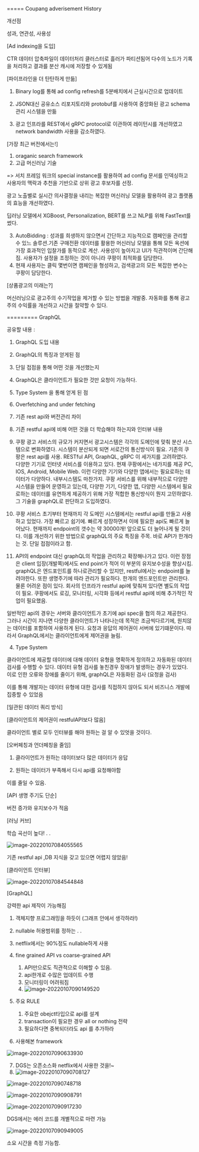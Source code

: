 ===== Coupang adverisement History

개선점

성과, 연관성, 사용성



[Ad indexing을 도입]

CTR 데이터 압축파일이 데이터처리 클러스터로 흘러가 파티션됨어 다수의 노드가 기록을 처리하고 결과를 분산 캐시에 저장할 수 있게됨

[파이프라인을 더 탄탄하게 만듦]

1) Binary log를 통해 ad config refresh를 5분배치에서 근실시간으로 업데이트

2) JSON대신 공유소스 리포지토리와 protobuf를 사용하여 중앙화된 광고 schema 관리 시스템을 만듦

3) 광고 인프라를 REST에서 gRPC protocol로 이관하여 레이턴시를 개선하였고 network bandwidth 사용을 감소하였다.

[가장 최근 버전에서는!] 

1. oraganic search framework
2. 고급 머신러닝 기술

=> 서치 프레임 워크의  special instance를 활용하여 ad config 문서를 인덱싱하고 사용자의 맥락과 추천을 기반으로 상위 광고 후보자를 선정.

광고 노출별로 실시간 의사결정을 내리는 복잡한 머신러닝 모델을 활용하여 광고 플랫폼의 효능을 개선하였다.

 딥러닝 모델에서 XGBoost, Personalization, BERT를 쓰고 NLP를 위해 FastText를 썼다.

3. AutoBidding : 성과를 희생하지 않으면서 간단하고 지능적으로 캠페인을 관리할 수 있느 솔루션.기존 구매전환 데이터를 활용한 머신러닝 모델을 통해 모든 옥션에 가장 효과적인 입찰가를 동적으로 계산. 사용성이 높아지고 UI가 직관적이며 간단해짐. 사용자가 설정을 조정하는 것이 아니라 쿠팡이 최적화를 담당한다.
4. 현재 사용자는 클릭 몇번이면 캠페인을 형성하고, 검색광고의 모든 복잡한 변수는 쿠팡이 담당한다.

[상품광고의 미래는?]

머신러닝으로 광고주의 수기작업을 제거할 수 있는 방법을 개발중. 자동화를 통해 광고주의 수익률을 개선하고 시간을 절약할 수 있다. 





========= GraphQL

공유할 내용 : 

1) GraphQL 도입 내용

2) GraphQL의 특징과 얻게된 점

3) 단일 접점을 통해 어떤 것을 개선했는지

4) GraphQL은 클라이언트가 필요한 것만 요청이 가능하다.

5) Type System 을 통해 얻게 된 점

6) Overfetching and under fetching

7) 기존  rest api와 버전관리 차이

8) 기존 restful api에 비해  어떤 것을 더 학습해야 하는지와 인터뷰 내용



1) 쿠팡 광고 서비스의 규모가 커지면서 광고시스템은 각각의 도메인에 맞춰 분산 시스템으로 변화하였다. 시스템이 분산되게 되면 서로간의 통신방식이 필요. 기존의 쿠팡은 rest api를 사용. RESTful API, GraphQL, gRPC 이 세가지를 고려하였다. 다양한 기기로 인터넷 서비스를 이용하고 있다. 현재 쿠팡에서는 네가지를 제공 PC, IOS, Android, Mobile Web. 이런 다양한 기기와 다양한 앱에서는 필요로하는 데이터가 다양하다. 내부시스템도 마찬가지. 쿠팡 서비스를 위해 내부적으로 다양한 시스템을 만들어 운영하고 있는데, 다양한 기기, 다양한 앱, 다양한 시스템에서 필요로하는 데이터를 유연하게 제공하기 위해 가장 적합한 통신방식이 뭔지 고민하였다. 그 기술을 graphQL로 판단하고 도입하였다.

2) 쿠팡 서비스 초기부터 현재까지 각 도메인 시스템에서는 restful api를 만들고 사용하고 있었다. 가장 빠르고 쉽기에. 빠르게 성장하면서 이에 필요한 api도 빠르게 늘어났다. 현재까지 endpoint의 갯수는 약 30000개! 앞으로도 더 늘어나게 될 것이다. 이를 개선하기 위한 방법으로 graphQL의 주요 특징을 주목. 바로 API가 한개라는 것. 단일 접점이라고 함. 

3) API의 endpoint 대신 graphQL의 작업을 관리하고 확장해나가고 있다. 이런 장점은 client 입장(개발쪽)에서도 end point가 적어 이 부분의 유지보수성을 향상시킴. graphQL은 엔드포인트를 하나로관리할 수 있지만, restful에서는 endpoint를 늘려야한다. 또한 생명주기에 따라 관리가 필요하다. 한개의 엔드포인트만 관리한다. 물론 어려운 점이 있다. 회사의 인프라가 restful api에 맞춰져 있다면 별도의 작업이 필요. 쿠팡에서도 로깅, 모니터링, 시각화 등에서 restful api에 비해 추가적인 작업이 필요했음.

일반적인 api의 경우는 서버와 클라이언트가 초기에 api spec을 협의 하고 제공한다. 그러나 시간이 지나면 다양한 클라이언트가 나타나는데 목적은 조금씩다르기에, 원치않는 데이터를 포함하여 사용하게 된다. 요청과 응답의 제어권이 서버에 있기떄문이다. 따라서 GraphQL에서는 클라이언트에게 제어권을 늘림.

4) Type System

클라이언트에 제공할 데이터에 대해 데이터 유형을 명확하게 정의하고 자동화된 데이터 검사를 수행할 수 있다. 데이터 유형 검사를 놓친경우 장애가 발생하는 경우가 있었다. 이로 인한 오류와 장애를 줄이기 위해, graphQL은 자동화된 검사 (요청을 검사) 

이를 통해 개발자는 데이터 유형에 대한 검사를 직접하지 않아도 되서 비즈니스 개발에 집중할 수 있었음



[일관된 데이터 쿼리 방식]

[클라이언트의 제어권이 restfulAPI보다 많음]

클라이언트 별로 모두 인터뷰를 해야 원하는 걸 알 수 있엇을 것이다. 

[오버페칭과 언더페칭을 줄임]

1) 클라이언트가 원하는 데이터보다 많은 데이터가 응답

2) 원하는 데이터가 부족해서 다시 api를 요청해야함

이를 줄일 수 있음.

[API 생명 주기도 단순]

버전 증가와 유지보수가 적음

[러닝 커브]

학습 곡선이 높다! . . 

![image-20220107084055565](https://raw.githubusercontent.com/cateto/resources/main//img/image-20220107084055565.png)

기존 restful api ,DB 지식을 갖고 있으면 어렵지 않았음!

[클라이언트 인터뷰]

![image-20220107084544848](https://raw.githubusercontent.com/cateto/resources/main//img/image-20220107084544848.png)

[GraphQL]

강력한 api 제작이 가능해짐

1. 객체지향 프로그래밍을 하듯이 (그래프 안에서 생각하라!)
2. nullable 허용범위를 정하는 . .
3. netflix에서는 90%정도 nullable하게 사용
4. fine grained API vs coarse-grained API
   1. API만으로도 직관적으로 이해할 수 있음.
   2. api한개로 수많은 업데이트 수행
   3. 모니터링이 어려워짐
   4. ![image-20220107090149520](https://raw.githubusercontent.com/cateto/resources/main//img/image-20220107090149520.png)

5. 주요 RULE
   1. 주요한 obejct타입으로 api를 설계
   2. transaction이 필요한 경우 all or nothing 전략
   3. 필요하다면 중복되더라도 api 를 추가하라
6. 사용해본 framework

![image-20220107090633930](https://raw.githubusercontent.com/cateto/resources/main//img/image-20220107090633930.png)

7. DGS는 오픈소스화 netflix에서 사용한 것을!~
8. ![image-20220107090708127](https://raw.githubusercontent.com/cateto/resources/main//img/image-20220107090708127.png)

![image-20220107090748718](https://raw.githubusercontent.com/cateto/resources/main//img/image-20220107090748718.png)

![image-20220107090908791](https://raw.githubusercontent.com/cateto/resources/main//img/image-20220107090908791.png)

![image-20220107090917230](https://raw.githubusercontent.com/cateto/resources/main//img/image-20220107090917230.png)

DGS에서는 에러 코드를 개별적으로 마련 가능

![image-20220107090949005](https://raw.githubusercontent.com/cateto/resources/main//img/image-20220107090949005.png)

소요 시간을 측정 가능함.

